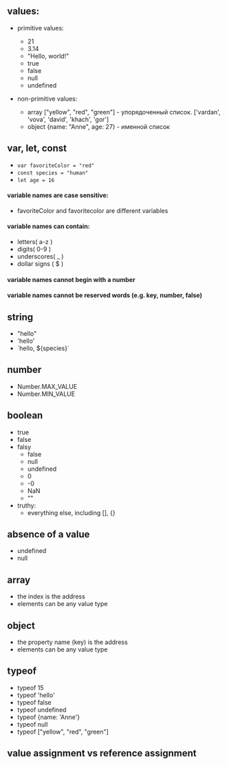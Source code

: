 ## values:
- primitive values:
  - 21
  - 3.14
  - "Hello, world!"
  - true
  - false
  - null
  - undefined

- non-primitive values:
  - array ["yellow", "red", "green"] - упорядоченный список. ['vardan', 'vova', 'david', 'khach', 'gor']
  - object {name: "Anne", age: 27} - именной список 


## var, let, const
- `var favoriteColor = "red"`
- `const species = "human"`
- `let age = 16`

#### variable names are case sensitive:
- favoriteColor and favoritecolor are different variables
#### variable names can contain:
- letters( a-z )
- digits( 0-9 )
- underscores( _ )
- dollar signs ( $ )
#### variable names cannot begin with a number
#### variable names cannot be reserved words (e.g. key, number, false)

## string
- "hello"
- 'hello'
- \`hello, ${species}\`

## number
- Number.MAX_VALUE
- Number.MIN_VALUE

## boolean
- true
- false
- falsy
  - false
  - null
  - undefined
  - 0
  - -0
  - NaN
  - ""
- truthy:
   - everything else, including [], {}

## absence of a value
- undefined
- null

## array
- the index is the address
- elements can be any value type

## object
- the property name (key) is the address
- elements can be any value type

## typeof
- typeof 15
- typeof 'hello'
- typeof false
- typeof undefined
- typeof {name: 'Anne'}
- typeof null
- typeof ["yellow", "red", "green"]

## value assignment vs reference assignment
